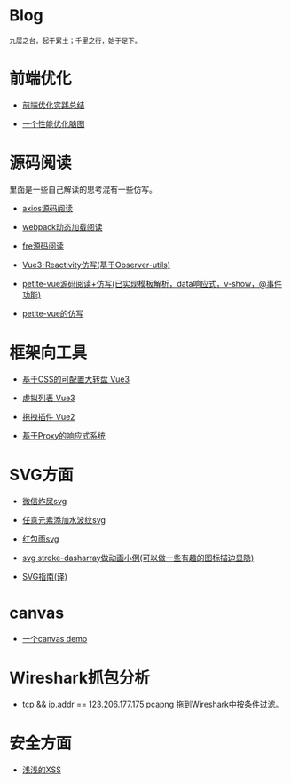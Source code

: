 # Blog

    九层之台，起于累土；千里之行，始于足下。


# 前端优化

- [前端优化实践总结](https://juejin.cn/post/6966857691381645325)

- [一个性能优化脑图](web程序优化思路.pdf)

# 源码阅读

里面是一些自己解读的思考混有一些仿写。

- [axios源码阅读](源码阅读/axios源码阅读.md)

- [webpack动态加载阅读](源码阅读/webpack动态加载解析.md)

- [fre源码阅读](源码阅读/fre源码阅读.md)

- [Vue3-Reactivity仿写(基于Observer-utils)](源码阅读/observer-util源码阅读.md)

- [petite-vue源码阅读+仿写(已实现模板解析，data响应式，v-show，@事件功能)](源码阅读/petite-vue源码阅读+仿写.md)

- [petite-vue的仿写](小工具/fake-petite-vue)


# 框架向工具

- [基于CSS的可配置大转盘 Vue3](小工具/vue3-luckdraw)

- [虚拟列表 Vue3](小工具/vlist)

- [拖拽插件 Vue2](小工具/drag-helper)

- [基于Proxy的响应式系统](小工具/observable)

# SVG方面

- [微信炸屎svg](小工具/一些有趣的特效/微信炸屎svg/index.html)

- [任意元素添加水波纹svg](小工具/一些有趣的特效/任意元素水波纹svg/svg任意元素水波纹.html)

- [红包雨svg](小工具/一些有趣的特效/红包雨svg/index.html)

- [svg stroke-dasharray做动画小例(可以做一些有趣的图标描边显隐)](小工具/svg初体验/index.html)

- [SVG指南(译)](https://github.com/HuberTRoy/svgTutorial)

# canvas

- [一个canvas demo](小工具/一些有趣的特效/canvas.html)

# Wireshark抓包分析

- tcp && ip.addr == 123.206.177.175.pcapng 拖到Wireshark中按条件过滤。

# 安全方面

- [浅浅的XSS](基于思考所做的探索/安全性的探索.md)